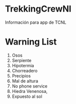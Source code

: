 # TrekkingCrewNl
Información para app de TCNL 

# Warning List

1. Osos
2. Serpiente
3. Hipotermia
4. Chorreadero
5. Precipios
6. Mal de altura 
7. No phone service
8. Hiedra Venenosa,
9. Expuesto al sol
